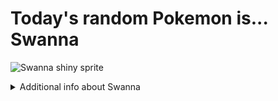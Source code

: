 # Today's random Pokemon is... Swanna

![Swanna shiny sprite](https://raw.githubusercontent.com/PokeAPI/sprites/master/sprites/pokemon/shiny/581.png)

<details>
<summary>Additional info about Swanna</summary>

| srpite type | image |
|------|------|
| back_default | ![Swanna back_default sprite](https://raw.githubusercontent.com/PokeAPI/sprites/master/sprites/pokemon/back/581.png) |
| back_shiny | ![Swanna back_shiny sprite](https://raw.githubusercontent.com/PokeAPI/sprites/master/sprites/pokemon/back/shiny/581.png) |
| front_default | ![Swanna front_default sprite](https://raw.githubusercontent.com/PokeAPI/sprites/master/sprites/pokemon/581.png) | </details>